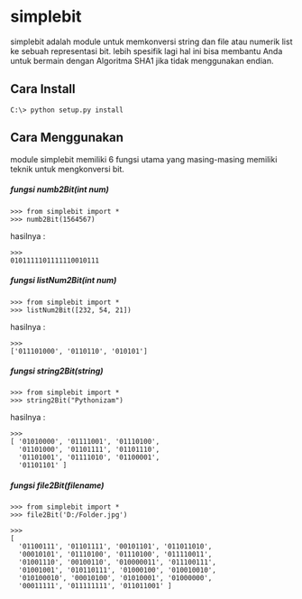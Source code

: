 simplebit
=========

simplebit adalah module untuk memkonversi string dan file atau numerik list ke sebuah representasi bit. lebih spesifik lagi hal ini bisa membantu Anda untuk bermain dengan Algoritma SHA1 jika tidak menggunakan endian.

## Cara Install
```C:\> python setup.py install```

## Cara Menggunakan
module simplebit memiliki 6 fungsi utama yang masing-masing memiliki teknik untuk mengkonversi bit.

##### fungsi numb2Bit(int num)
```
>>> from simplebit import *
>>> numb2Bit(1564567)
```
hasilnya :
```
>>> 
0101111101111110010111
```

##### fungsi listNum2Bit(int num)
```
>>> from simplebit import *
>>> listNum2Bit([232, 54, 21])
```
hasilnya :
```
>>> 
['011101000', '0110110', '010101']
```

##### fungsi string2Bit(string)
```
>>> from simplebit import *
>>> string2Bit("Pythonizam")
```
hasilnya :
```
>>>
[ '01010000', '01111001', '01110100', 
  '01101000', '01101111', '01101110', 
  '01101001', '01111010', '01100001', 
  '01101101' ]
```
##### fungsi file2Bit(filename)
```
>>> from simplebit import *
>>> file2Bit('D:/Folder.jpg')
```
```
>>> 
[
  '01100111', '01101111', '00101101', '011011010', 
  '00010101', '01110100', '01110100', '011110011', 
  '01001110', '00100110', '010000011', '011100111', 
  '01001001', '010110111', '01000100', '010010010', 
  '010100010', '00010100', '01010001', '01000000', 
  '00011111', '011111111', '011011001' ]
```
